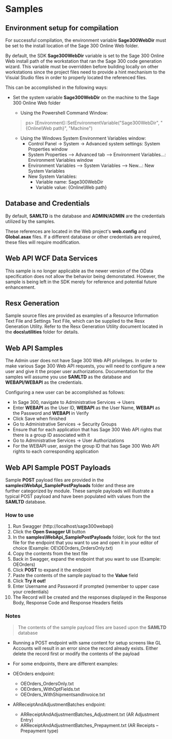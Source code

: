 # Samples

## Environment setup for compilation

For successful compilation, the environment variable **Sage300WebDir** must be set to the 
install location of the Sage 300 Online Web folder.

By default, the SDK **Sage300WebDir** variable is set to the Sage 300 Online Web install path 
of the workstation that ran the Sage 300 code generation wizard. This variable must be 
overridden before building locally on other workstations since the project files need to provide
a hint mechanism to the Visuial Studio files in order to properly located the referenced files.

This can be accomplished in the following ways:

* Set the system variable **Sage300WebDir** on the machine to the Sage 300 Online Web folder

  * Using the Powershell Command Window:
  > ps> [Environment]::SetEnvironmentVariable("Sage300WebDir", "{Online\Web path}", "Machine")

  * Using the Windows System Environment Variables window:
    * Control Panel -> System -> Advanced system settings: System Properties window
    * System Properties --> Advanced tab --> Environment Variables...: Environment Variables window
    * Environment Variables --> System Variables --> New...: New System Variables
    * New System Variables:
      * Variable name: Sage300WebDir
      * Variable value: {Online\Web path}

## Database and Credentials

By default, **SAMLTD** is the database and **ADMIN/ADMIN** are the credentials utilized by the samples. 

These references are located in the Web project's **web.config** and **Global.asax** files. If a different 
database or other credentials are required, these files will require modification.

## Web API WCF Data Services

This sample is no longer applicable as the newer version of the OData specification does not allow
the behavior being demonstated. However, the sample is being left in the SDK merely for reference
and potential future enhancement.

## Resx Generation

Sample source files are provided as examples of a Resource Information Text File and Settings Text
File, which can be supplied to the Resx Generation Utility. Refer to the Resx Generation Utility document
located in the **docs\utilities** folder for details.

## Web API Samples

The Admin user does not have Sage 300 Web API privileges. In order to make various Sage 300 Web API 
requests, you will need to configure a new user and give it the proper user authorizations. Documentation
for the samples will assume you use **SAMLTD** as the database and **WEBAPI/WEBAPI** as the credentials.

Configuring a new user can be accomplished as follows:

* In Sage 300, navigate to Administrative Services -> Users
* Enter **WEBAPI** as the User ID, **WEBAPI** as the User Name, **WEBAPI** as the Password and **WEBAPI** in Verify
* Click Save when finished
* Go to Administrative Services -> Security Groups
* Ensure that for each application that has Sage 300 Web API rights that there is a group ID associated with it
* Go to Administrative Services -> User Authorizations
* For the WEBAPI user, assign the group ID that has Sage 300 Web API rights to each corresponding application

## Web API Sample POST Payloads

Sample **POST** payload files are provided in the **samples\WebApi_SamplePostPayloads** folder and these are  
further categorized by module. These sample payloads will illustrate a typical POST payload and have been 
populated with values from the **SAMLTD** database.

### How to use

1.	Run Swagger (http://localhost/sage300webapi)
2.  Click the **Open Swagger UI** button
2.	In the **samples\WebApi_SamplePostPayloads** folder, look for the text file for the endpoint that you want 
    to use and open it in your editor of choice (Example: OE\OEOrders_OrdersOnly.txt)
3.	Copy the contents from the text file
4.	Back in Swagger, expand the endpoint that you want to use (Example: OEOrders)
5.	Click **POST** to expand it the endpoint
6.	Paste the contents of the sample payload to the **Value** field
7.	Click **Try it out!**  
8.	Enter Username and Password if prompted (remember to upper case your credentials)
9.	The Record will be created and the responses displayed in the Response Body, 
    Response Code and Response Headers fields

### Notes

>The contents of the sample payload files are based upon the **SAMLTD** database

*	Running a POST endpoint with same content for setup screens like GL Accounts will result in an error 
  since the record already exists. Either delete the record first or modify the contents of the payload
  
*	For some endpoints, there are different examples:
  *	OEOrders endpoint:
    *	OEOrders_OrdersOnly.txt
    *	OEOrders_WithOptFields.txt
    *	OEOrders_WithShipmentsandInvoice.txt
  *	ARReceiptAndAdjustmentBatches endpoint:
    *	ARReceiptAndAdjustmentBatches_Adjustment.txt (AR Adjustment Entry)
    *	ARReceiptAndAdjustmentBatches_Prepayment.txt (AR Receipts – Prepayment type)
